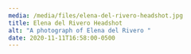 ```yaml
---
media: /media/files/elena-del-rivero-headshot.jpg
title: Elena del Rivero Headshot
alt: "A photograph of Elena del Rivero "
date: 2020-11-11T16:58:00-0500
---
```

